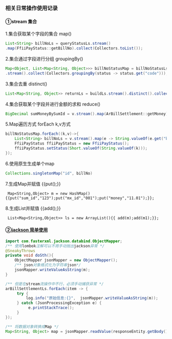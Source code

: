 ### 相关日常操作使用记录

#### ①stream 集合

1.集合获取某个字段的集合 map()

```java
List<String> billNoLs = queryStatusLs.stream()
.map(FfiiPayStatus::getBillNo).collect(Collectors.toList());
```

2.集合通过字段进行分组 groupingBy()

```java
Map<Object, List<Map<String, Object>>> billNoStatusMap = billNoStatusLs
.stream().collect(Collectors.groupingBy(status -> status.get("code")));
```

3.集合去重 distinct()

```java
List<Map<String, Object>> returnLs = buildLs.stream().distinct().collect(Collectors.toList());
```

4.集合获取某个字段并进行金额的求和 reduce()

```java
BigDecimal sumMoneyBySumId = v.stream().map(ArBillSettlement::getMoney).reduce(new BigDecimal("0.00"), BigDecimal::add);
```

5.Map遍历方式 forEach  k,v方式

```java
billNoStatusMap.forEach((k,v)->{
    List<String> billNoLs = v.stream().map(e -> String.valueOf(e.get("billNo"))).collect(Collectors.toList());
    FfiiPayStatus ffiiPayStatus = new FfiiPayStatus();
    ffiiPayStatus.setStatus(Short.valueOf(String.valueOf(k)));
});
```

6.使用原生生成单个map

```java
Collections.singletonMap("id", billNo)
```

7.生成Map并赋值 {{put();}}

```
 Map<String,Object> m = new HashMap(){{put("sum_id","123");put("mx_id","001");put("money","11.01");}};
```

8.生成List并赋值 {{add();}}

```
 List<Map<String,Object>> ls = new ArrayList(){{ add(m);add(m1);}};
```



#### ②[jackson 简单使用](https://blog.csdn.net/u011054333/article/details/80504154/)

```java
import com.fasterxml.jackson.databind.ObjectMapper;
/** 使用lombok注解可以不用手动抛出jackson异常 */
@SneakyThrows
private void doSth(){
	ObjectMapper jsonMapper = new ObjectMapper();
    /** json对象格式化为字符串json*/
    jsonMapper.writeValueAsString(m);    
}

/** 但是在stream流操作中不行，必须手动捕获异常 */
arBillSettlementLs.forEach(item -> {
     try {
         log.info("原始信息:{}",  jsonMapper.writeValueAsString(m));
     } catch (JsonProcessingException e) {
          e.printStackTrace();
     }
});

/** 将数据对象转换成Map */
Map<String, Object> map = jsonMapper.readValue(responseEntity.getBody(), Map.class);

```


